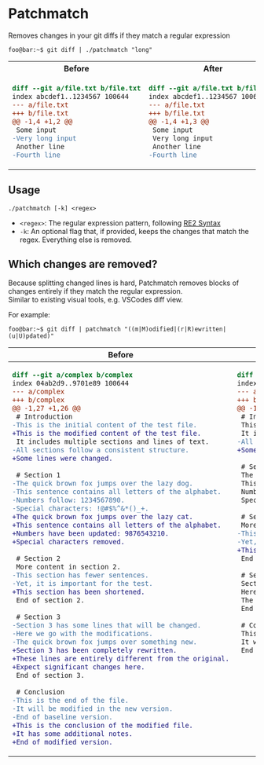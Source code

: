 # Patchmatch
Removes changes in your git diffs if they match a regular expression


```console
foo@bar:~$ git diff | ./patchmatch "long"
```

<table>
<tr>
<tr>
<th>Before</th>
<th>After</th>
</tr>
<td>
 
```diff
diff --git a/file.txt b/file.txt
index abcdef1..1234567 100644
--- a/file.txt
+++ b/file.txt
@@ -1,4 +1,2 @@
 Some input
-Very long input
 Another line
-Fourth line
```
</td>
<td>

```diff
diff --git a/file.txt b/file.txt
index abcdef1..1234567 100644
--- a/file.txt
+++ b/file.txt
@@ -1,4 +1,3 @@
 Some input
 Very long input
 Another line
-Fourth line
```

</td>
</tr>
</table>


## Usage
```console
./patchmatch [-k] <regex>
```
- `<regex>`: The regular expression pattern, following [RE2 Syntax](https://github.com/google/re2/wiki/Syntax)
- `-k`: An optional flag that, if provided, keeps the changes that match the regex. Everything else is removed.


## Which changes are removed?
Because splitting changed lines is hard, Patchmatch removes blocks of changes entirely if they match the regular expression.   
Similar to existing visual tools, e.g. VSCodes diff view.  


For example:

```console
foo@bar:~$ git diff | patchmatch "((m|M)odified|(r|R)ewritten|(u|U)pdated)"
```

<table>
<thead>
<tr>
<th>Before</th>
<th>After</th>
</thead>
<tbody>
<td>

```diff
diff --git a/complex b/complex
index 04ab2d9..9701e89 100644
--- a/complex
+++ b/complex
@@ -1,27 +1,26 @@
 # Introduction
-This is the initial content of the test file.
+This is the modified content of the test file.
 It includes multiple sections and lines of text.
-All sections follow a consistent structure.
+Some lines were changed.
 
 # Section 1
-The quick brown fox jumps over the lazy dog.
-This sentence contains all letters of the alphabet.
-Numbers follow: 1234567890.
-Special characters: !@#$%^&*()_+.
+The quick brown fox jumps over the lazy cat.
+This sentence contains all letters of the alphabet.
+Numbers have been updated: 9876543210.
+Special characters removed.
 
 # Section 2
 More content in section 2.
-This section has fewer sentences.
-Yet, it is important for the test.
+This section has been shortened.
 End of section 2.
 
 # Section 3
-Section 3 has some lines that will be changed.
-Here we go with the modifications.
-The quick brown fox jumps over something new.
+Section 3 has been completely rewritten.
+These lines are entirely different from the original.
+Expect significant changes here.
 End of section 3.
 
 # Conclusion
-This is the end of the file.
-It will be modified in the new version.
-End of baseline version.
+This is the conclusion of the modified file.
+It has some additional notes.
+End of modified version.
```

</td>
<td valign="top">

```diff
diff --git a/complex b/complex
index 04ab2d9..9701e89 100644
--- a/complex
+++ b/complex
@@ -1,27 +1,26 @@
 # Introduction
 This is the initial content of the test file.
 It includes multiple sections and lines of text.
-All sections follow a consistent structure.
+Some lines were changed.
 
 # Section 1
 The quick brown fox jumps over the lazy dog.
 This sentence contains all letters of the alphabet.
 Numbers follow: 1234567890.
 Special characters: !@#$%^&*()_+.
 
 # Section 2
 More content in section 2.
-This section has fewer sentences.
-Yet, it is important for the test.
+This section has been shortened.
 End of section 2.
 
 # Section 3
 Section 3 has some lines that will be changed.
 Here we go with the modifications.
 The quick brown fox jumps over something new.
 End of section 3.
 
 # Conclusion
 This is the end of the file.
 It will be modified in the new version.
 End of baseline version.
```

</td>
</tbody>
</table>




